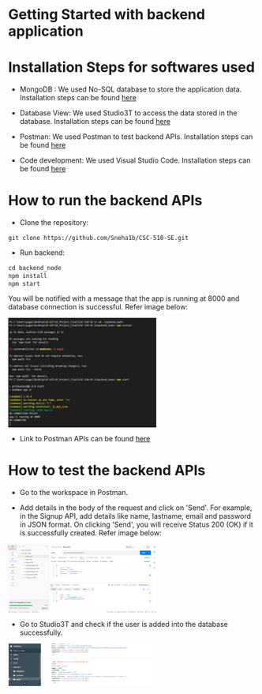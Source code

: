 # Getting Started with backend application

# Installation Steps for softwares used

- MongoDB : We used No-SQL database to store the application data. Installation steps can be found [here](https://www.mongodb.com/docs/manual/administration/install-community/)

- Database View: We used Studio3T to access the data stored in the database. Installation steps can be found [here](https://studio3t.com/download/)

- Postman: We used Postman to test backend APIs. Installation steps can be found [here](https://www.postman.com/downloads/)

- Code development: We used Visual Studio Code. Installation steps can be found [here](https://code.visualstudio.com/)


# How to run the backend APIs

- Clone the repository:
```
git clone https://github.com/Sneha1b/CSC-510-SE.git
```
- Run backend:
```
cd backend_node
npm install
npm start
```
You will be notified with a message that the app is running at 8000 and database connection is successful. Refer image below:

<img align=center src="https://github.com/Sneha1b/CSC-510-SE/blob/main/backend_node/misc/db_connection.png" width="300">


- Link to Postman APIs can be found [here](https://galactic-shadow-406532.postman.co/workspace/4245febc-0ae0-4d2e-94a3-4e06e5f6a5f8/collection/5368343-8530f571-a4b4-413c-871a-1a1951aae0f6?ctx=documentation)

# How to test the backend APIs

- Go to the workspace in Postman.

- Add details in the body of the request and click on 'Send'. 
For example, in the Signup API, add details like name, lastname, email and password in JSON format. On clicking 'Send', you will receive Status 200 (OK) if it is successfully created. Refer image below:

<img align=center src="https://github.com/Sneha1b/CSC-510-SE/blob/main/backend_node/misc/signup_api.png" width="300">

- Go to Studio3T and check if the user is added into the database successfully.

<img align=center src="https://github.com/Sneha1b/CSC-510-SE/blob/main/backend_node/misc/mongodb.png" width="300">



